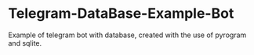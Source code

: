 # Telegram-DataBase-Example-Bot
Example of telegram bot with database, created with the use of pyrogram and sqlite.
